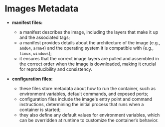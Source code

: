 # Images Metadata

- **manifest files:** 
  - a manifest describes the image, including the layers that make it up and the associated tags;
  - a manifest provides details about the architecture of the image (e.g., `amd64`, `arm64`) and the operating system it is compatible with (e.g., `linux`, `windows`);
  - it ensures that the correct image layers are pulled and assembled in the correct order when the image is downloaded, making it crucial for reproducibility and consistency.

- **configuration files:** 
  - these files store metadata about how to run the container, such as environment variables, default commands, and exposed ports;
  - configuration files include the image's entry point and command instructions, determining the initial process that runs when a container is started;
  - they also define any default values for environment variables, which can be overridden at runtime to customize the container’s behavior.

